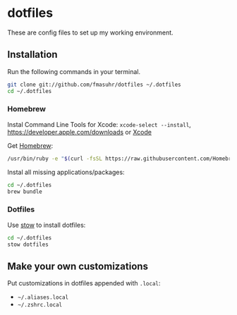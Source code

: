 # dotfiles

These are config files to set up my working environment.

## Installation

Run the following commands in your terminal.

```sh
git clone git://github.com/fmasuhr/dotfiles ~/.dotfiles
cd ~/.dotfiles
```

### Homebrew

Instal Command Line Tools for Xcode: `xcode-select --install`, https://developer.apple.com/downloads or [Xcode](https://itunes.apple.com/us/app/xcode/id497799835)

Get [Homebrew](http://brew.sh):
```sh
/usr/bin/ruby -e "$(curl -fsSL https://raw.githubusercontent.com/Homebrew/install/master/install)"
```

Instal all missing applications/packages:
```sh
cd ~/.dotfiles
brew bundle
```

### Dotfiles

Use [stow](https://www.gnu.org/software/stow/) to install dotfiles:

```sh
cd ~/.dotfiles
stow dotfiles
```

## Make your own customizations

Put customizations in dotfiles appended with `.local`:

  * `~/.aliases.local`
  * `~/.zshrc.local`
